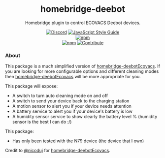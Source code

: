 <span align="center">
  
# homebridge-deebot 

 Homebridge plugin to control ECOVACS Deebot devices.
 
 [![Discord](https://img.shields.io/discord/432663330281226270?color=728ED5&logo=discord&label=discord)](https://discord.com/channels/432663330281226270/742733745743855627)
 [![JavaScript Style Guide](https://img.shields.io/badge/code_style-standard-brightgreen.svg)](https://standardjs.com)   
 [![npm](https://img.shields.io/npm/v/homebridge-deebot/latest?label=release)](https://www.npmjs.com/package/homebridge-deebot)   
 [![npm](https://img.shields.io/npm/dt/homebridge-deebot)](https://www.npmjs.com/package/homebridge-deebot)
 [![Contribute](https://img.shields.io/badge/contribute-a%20drink-yellow)](https://ko-fi.com/bwp91)

</span>

### About


This package is a much simplified version of [homebridge-deebotEcovacs](https://github.com/nicoduj/homebridge-deebotEcovacs). If you are looking for more configurable options and different cleaning modes then [homebridge-deebotEcovacs](https://github.com/nicoduj/homebridge-deebotEcovacs) will be more appropriate for you.

This package will expose:
* A switch to turn auto cleaning mode on and off
* A switch to send your device back to the charging station
* A motion sensor to alert you if your device needs attention
* A battery service to alert you if your device's battery is low
* A humidity sensor service to show clearly the battery level % (humidity sensor is the best I can do :/)

This package:
* Has only been tested with the N79 device (the device that I own)

Credit to [@nicoduj](https://github.com/nicoduj) for [homebridge-deebotEcovacs](https://github.com/nicoduj/homebridge-deebotEcovacs).
